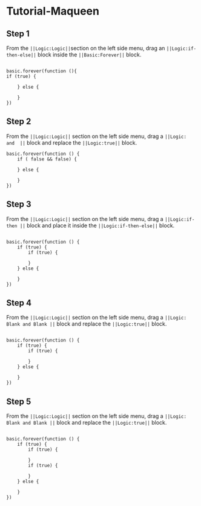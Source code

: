 # Tutorial-Maqueen

## Step 1
From the ``||Logic:Logic||``section on the left side menu, drag an ``||Logic:if-then-else||`` block inside the ``||Basic:Forever||`` block.
```blocks

basic.forever(function (){
if (true) {
    	
    } else {
    	
    }
})
```

## Step 2
From the ``||Logic:Logic||`` section on the left side menu, drag a ``||Logic:  and  ||`` block and replace the ``||Logic:true||`` block.
```blocks
basic.forever(function () {
    if ( false && false) {
    	
    } else {
    	
    }
})
```

## Step 3
From the ``||Logic:Logic||`` section on the left side menu, drag a ``||Logic:if-then ||`` block and place it  inside the  ``||Logic:if-then-else||`` block.
```blocks

basic.forever(function () {
    if (true) {
        if (true) {
        	
        }
    } else {
    	
    }
})
```

## Step 4
From the ``||Logic:Logic||`` section on the left side menu, drag a ``||Logic: Blank and Blank ||`` block and replace the ``||Logic:true||`` block.
```blocks

basic.forever(function () {
    if (true) {
        if (true) {
        	
        }
    } else {
    	
    }
})
```

## Step 5
From the ``||Logic:Logic||`` section on the left side menu, drag a ``||Logic: Blank and Blank ||`` block and replace the ``||Logic:true||`` block.
```blocks

basic.forever(function () {
    if (true) {
        if (true) {
        	
        }
        if (true) {
        	
        }
    } else {
    	
    }
})
```